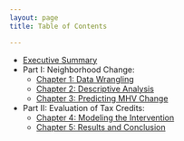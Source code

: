 ```yaml
---
layout: page
title: Table of Contents

---
```


- [Executive Summary](labs/wk07/exec.md)
- Part I: Neighborhood Change:
  - [Chapter 1: Data Wrangling](labs/wk02/Lab-02.html)
  - [Chapter 2: Descriptive Analysis](labs/wk03/Lab-03.html)
  - [Chapter 3: Predicting MHV Change](labs/wk04/Lab-04-Johaningsmeir.html)
- Part II: Evaluation of Tax Credits:
  - [Chapter 4: Modeling the Intervention](labs/wk05/Lab_05_McCullers.html)
  - [Chapter 5: Results and Conclusion](labs/wk07/results.md)
